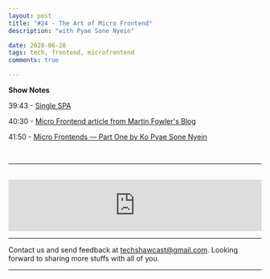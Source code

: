 ```yaml
---
layout: post
title: "#24 - The Art of Micro Frontend"
description: "with Pyae Sone Nyein"

date: 2020-06-26
tags: tech, frontend, microfrontend
comments: true

--- 
```


<p><strong>Show Notes</strong></p>

<p>39:43 - <a href="https://single-spa.js.org">Single SPA</a></p>
<p>40:30 - <a href="https://martinfowler.com/articles/micro-frontends.html">Micro Frontend article from Martin Fowler's Blog</a></p>
<p>41:50 - <a href="https://medium.com/@pyaesonenyein/micro-frontends-part-one-95ea3d939bc6">Micro Frontends — Part One by Ko Pyae Sone Nyein</a></p>
<p><br></p>

***



<br/>

<iframe src="https://anchor.fm/techshaw/embed/episodes/The-Art-of-Micro-Frontend-with-Pyae-Sone-Nyein-eftsg0" height="102px" width="100%" frameborder="0" scrolling="no"></iframe>

***



Contact us and send feedback at [techshawcast@gmail.com](mailto:techshawcast@gmail.com). Looking forward to sharing more stuffs with all of you.

---